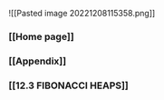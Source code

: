 ![[Pasted image 20221208115358.png]]


### [[Home page]]


### [[Appendix]]

### [[12.3 FIBONACCI HEAPS]]